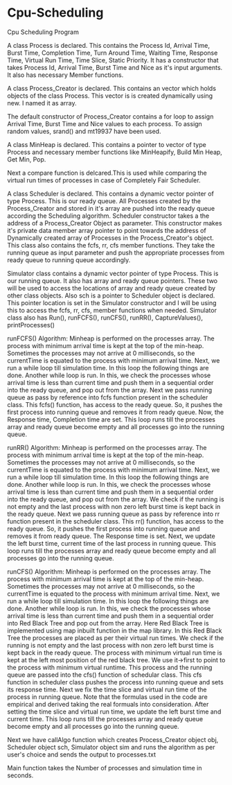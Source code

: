 # Cpu-Scheduling
Cpu Scheduling Program


A class Process is declared. This contains the Process Id, Arrival Time, Burst Time, Completion Time, 
Turn Around Time, Waiting Time, Response Time, Virtual Run Time, Time Slice, Static Priority. It has 
a constructor that takes Process Id, Arrival Time, Burst Time and Nice as it's input arguments. 
It also has necessary Member functions.
    
A class Process_Creator is declared. This contains an vector which holds objects of the class Process. 
This vector is is created dynamically using new. I named it as array.

The default constructor of Process_Creator contains a for loop to assign Arrival Time, Burst Time and 
Nice values to each process. To assign random values, srand() and mt19937 have been used.

A class MinHeap is declared. This contains a pointer to vector of type Process and necessary member 
functions like MinHeapify, Build Min Heap, Get Min, Pop.
    
Next a compare function is delcared.This is used while comparing the virtual run times of processes 
in case of Completely Fair Scheduler.

A class Scheduler is declared. This contains a dynamic vector pointer of type Process. This is our 
ready queue. All Processes created by the Process_Creator and stored in it's array are pushed into the 
ready queue according the Scheduling algorithm. Scheduler constructor takes a the address of a 
Process_Creator Object as parameter. This constructor makes it's private data member array pointer to 
point towards the address of Dynamically created array of Processes in the Process_Creator's object.
This class also contains the fcfs, rr, cfs member functions. They take the running queue as input 
parameter and push the appropriate processes from ready queue to running queue accordingly.

Simulator class contains a dynamic vector pointer of type Process. This is our running queue. It also 
has array and ready queue pointers. These two will be used to access the locations of array and ready 
queue created by other class objects. Also sch is a pointer to Scheduler object is declared. This 
pointer location is set in the Simulator constructor and I will be using this to access the fcfs, rr,
cfs, member functions when needed. 
Simulator class also has Run(), runFCFS(), runCFS(), runRR(), CaptureValues(), printProcesses()


runFCFS() Algorithm:
Minheap is performed on the processes array. The process with minimum arrival time is kept at the top
of the min-heap. 
Sometimes the processes may not arrive at 0 milliseconds, so the currentTime is equated to the process
with minimum arrival time.
Next, we run a while loop till simulation time. In this loop the following things are done.
Another while loop is run. In this, we check the processes whose arrival time is less than current time 
and push them in a sequential order into the ready queue, and pop out from the array.
Next we pass running queue as pass by reference into fcfs function present in the scheduler class. This 
fcfs() function, has access to the ready queue. So, it pushes the first process into running queue and
removes it from ready queue. Now, the Response time, Completion time are set.
This loop runs till the processes array and ready queue become empty and all processes go into the running
queue.

runRR() Algorithm:
Minheap is performed on the processes array. The process with minimum arrival time is kept at the top
of the min-heap.
Sometimes the processes may not arrive at 0 milliseconds, so the currentTime is equated to the process
with minimum arrival time.
Next, we run a while loop till simulation time. In this loop the following things are done.
Another while loop is run. In this, we check the processes whose arrival time is less than current time 
and push them in a sequential order into the ready queue, and pop out from the array.
We check if the running is not empty and the last process with non zero left burst time is kept back in
the ready queue.
Next we pass running queue as pass by reference into rr function present in the scheduler class. This 
rr() function, has access to the ready queue. So, it pushes the first process into running queue and
removes it from ready queue. The Response time is set.
Next, we update the left burst time, current time of the last process in running queue.
This loop runs till the processes array and ready queue become empty and all processes go into the running
queue. 
   
runCFS() Algorithm:
Minheap is performed on the processes array. The process with minimum arrival time is kept at the top
of the min-heap.
Sometimes the processes may not arrive at 0 milliseconds, so the currentTime is equated to the process
with minimum arrival time.
Next, we run a while loop till simulation time. In this loop the following things are done.
Another while loop is run. In this, we check the processes whose arrival time is less than current time 
and push them in a sequential order into Red Black Tree and pop out from the array.
Here Red Black Tree is implemented using map inbuilt function in the map library. In this Red Black Tree
the processes are placed as per their virtual run times. 
We check if the running is not empty and the last process with non zero left burst time is kept back in
the ready queue.
The process with minimum virtual run time is kept at the left most position of the red black tree. We use 
it->first to point to the process with minimum virtual runtime. This process and the running queue are 
passed into the cfs() function of schedular class.
This cfs function in scheduler class pushes the process into running queue and sets its response time.
Next we fix the time slice and virtual run time of the process in running queue. Note that the formulas 
used in the code are empirical and derived taking the real formuals into consideration.
After setting the time slice and virtual run time, we update the left burst time and current time.
This loop runs till the processes array and ready queue become empty and all processes go into the running
queue.

Next we have callAlgo function which creates Process_Creator object obj, Scheduler object sch, Simulator 
object sim and runs the algorithm as per user's choice and sends the output to processes.txt

Main function takes the Number of processes and simulation time in seconds.
   
